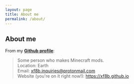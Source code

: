```yaml
---
layout: page
title: About me
permalink: /about/
---
```

## About me

From my [**Github profile**](https://www.github.com/xf8b):
> Some person who makes Minecraft mods.  
> Location: Earth  
> Email: xf8b.inquiries@protonmail.com  
> Website (you're on it right now!): https://xf8b.github.io  
